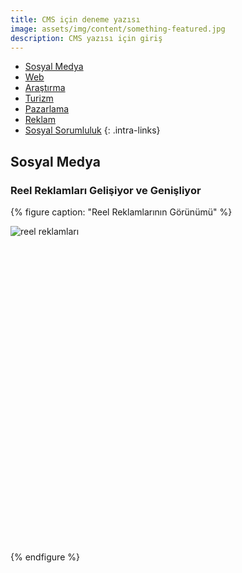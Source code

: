 ```yaml
---
title: CMS için deneme yazısı
image: assets/img/content/something-featured.jpg
description: CMS yazısı için giriş
---
```

- [Sosyal Medya](#sosyal-medya)
- [Web](#web)
- [Araştırma](#araştırma)
- [Turizm](#turizm)
- [Pazarlama](#pazarlama-ve-i̇ş-dünyası)
- [Reklam](#reklam-dünyası)
- [Sosyal Sorumluluk](#sosyal-sorumluluk-girişimleri)
{: .intra-links}

## Sosyal Medya

### Reel Reklamları Gelişiyor ve Genişliyor

{% figure caption: "Reel Reklamlarının Görünümü" %}
<div class="ratio-box" style="padding-bottom: 100%">
<img alt="reel reklamları" class="lazyload" data-src="/assets/img/content/ig-reels-ads.jpg">
</div>
{% endfigure %}